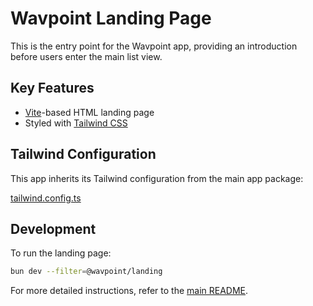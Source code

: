 # Wavpoint Landing Page

This is the entry point for the Wavpoint app, providing an introduction before users enter the main list view.

## Key Features

- [Vite](https://vitejs.dev/)-based HTML landing page
- Styled with [Tailwind CSS](https://tailwindcss.com/)

## Tailwind Configuration

This app inherits its Tailwind configuration from the main app package:

[tailwind.config.ts](../../packages/app/ui/tailwind/theme.ts)

## Development

To run the landing page:

```bash
bun dev --filter=@wavpoint/landing
```

For more detailed instructions, refer to the [main README](../README.md).